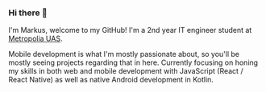 ### Hi there 👋

I'm Markus, welcome to my GitHub! I'm a 2nd year IT engineer student at [Metropolia UAS](https://www.metropolia.fi/en).

Mobile development is what I'm mostly passionate about, so you'll be mostly seeing projects regarding that in here. Currently focusing on honing my skills in both web and mobile development with JavaScript (React / React Native) as well as native Android development in Kotlin.

<!--
**markusniv/markusniv** is a ✨ _special_ ✨ repository because its `README.md` (this file) appears on your GitHub profile.

Here are some ideas to get you started:

- 🔭 I’m currently working on ...
- 🌱 I’m currently learning ...
- 👯 I’m looking to collaborate on ...
- 🤔 I’m looking for help with ...
- 💬 Ask me about ...
- 📫 How to reach me: ...
- 😄 Pronouns: ...
- ⚡ Fun fact: ...
-->
